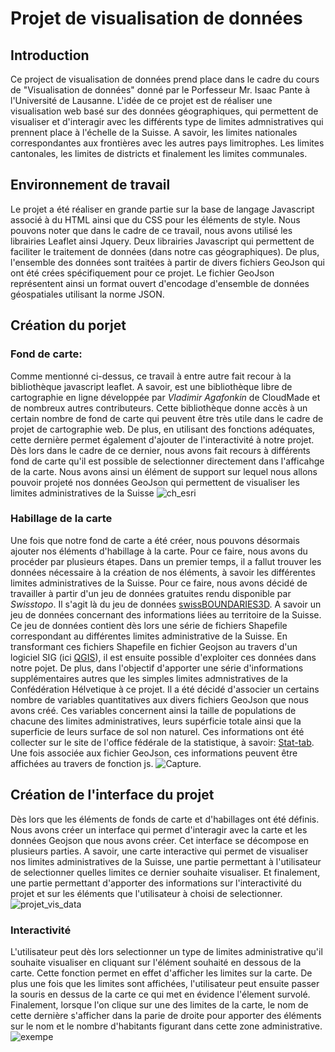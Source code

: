 # Projet de visualisation de données

## Introduction                                                                 

Ce project de visualisation de données prend place dans le cadre du cours de "Visualisation de données" donné par le Porfesseur Mr. Isaac Pante à l'Université de Lausanne.
L'idée de ce projet est de réaliser une visualisation web basé sur des données géographiques, qui permettent de visualiser et d'interagir avec les différents type de limites
admnistratives qui prennent place à l'échelle de la Suisse. A savoir, les limites nationales correspondantes aux frontières avec les autres pays limitrophes. Les limites cantonales, les limites de districts et finalement les limites communales.



## Environnement de travail

Le projet a été réaliser en grande partie sur la base de langage Javascript associé à du HTML ainsi que du CSS pour les éléments de style. Nous pouvons noter que dans le cadre de ce travail, nous avons utilisé les librairies Leaflet ainsi Jquery. Deux librairies Javascript qui permettent de faciliter le traitement de données (dans notre cas géographiques). De plus, l'ensemble des données sont traitées à partir de divers fichiers GeoJson qui ont été crées spécifiquement pour ce projet. Le fichier GeoJson représentent ainsi un format ouvert d'encodage d'ensemble de données géospatiales utilisant la norme JSON.


## Création du porjet

### Fond de carte: 

Comme mentionné ci-dessus, ce travail à entre autre fait recour à la bibliothèque javascript leaflet. A savoir, est une bibliothèque libre de cartographie en ligne développée par _Vladimir Agafonkin_ de CloudMade et de nombreux autres contributeurs. Cette bibliothèque donne accès à un certain nombre de fond de carte qui peuvent être très utile dans le cadre de projet de cartographie web. De plus, en utilisant des fonctions adéquates, cette dernière permet également d'ajouter de l'interactivité à notre projet. Dès lors dans le cadre de ce dernier, nous avons fait recours à différents fond de carte qu'il est possible de selectionner directement dans l'afficahge de la carte. Nous avons ainsi un élément de support sur lequel nous allons pouvoir projeté nos données GeoJson qui permettent de visualiser les limites administratives de la Suisse
![ch_esri](https://user-images.githubusercontent.com/81638170/148357329-06e40d3d-6615-4fc8-ad14-881efc3f9b9e.JPG)

### Habillage de la carte

Une fois que notre fond de carte a été créer, nous pouvons désormais ajouter nos éléments d'habillage à la carte. Pour ce faire, nous avons du procéder par plusieurs étapes. Dans un premier temps, il a fallut trouver les données nécessaire à la création de nos éléments, à savoir les différentes limites administratives de la Suisse. Pour ce faire, nous avons décidé de travailler à partir d'un jeu de données gratuites rendu disponible par _Swisstopo_. Il s'agit là du jeu de données [swissBOUNDARIES3D](https://www.swisstopo.admin.ch/fr/geodata/landscape/boundaries3d.html). A savoir un jeu de données concernant des informations liées au territoire de la Suisse. 
Ce jeu de données contient dès lors une série de fichiers Shapefile correspondant au différentes limites administrative de la Suisse. En transformant ces fichiers Shapefile en fichier Geojson au travers d'un logiciel SIG (ici [QGIS](https://www.qgis.org/fr/site/)), il est ensuite possible d'exploiter ces données dans notre pojet. 
De plus, dans l'objectif d'apporter une série d'informations supplémentaires autres que les simples limites admnistratives de la Confédération Hélvetique à ce projet. Il a été décidé d'associer un certains nombre de variables quantitatives aux divers fichiers GeoJson que nous avons créé. Ces  variables concernent ainsi la taille de populations de chacune des limites administratives, leurs supérficie totale ainsi que la superficie de leurs surface de sol non naturel. Ces informations ont été collecter sur le site de l'office fédérale de la statistique, à savoir: [Stat-tab](https://www.bfs.admin.ch/bfs/fr/home/services/recherche/stat-tab-donnees-interactives.html). Une fois associée aux fichier GeoJson, ces informations peuvent être affichées au travers de fonction js.
![Capture](https://user-images.githubusercontent.com/81638170/148370274-8191f090-0941-41e3-8424-cbe41a640f4b.JPG). 




## Création de l'interface du projet 

Dès lors que les éléments de fonds de carte et d'habillages ont été définis. Nous avons créer un interface qui permet d'interagir avec la carte et les données Geojson que nous avons créer. Cet interface se décompose en plusieurs parties. A savoir, une carte interactive qui permet de visualiser nos limites administratives de la Suisse, une partie permettant à l'utilisateur de selectionner quelles limites ce dernier souhaite visualiser. Et finalement, une partie permettant d'apporter des informations sur l'interactivité du projet et sur les éléments que l'utilisateur à choisi de selectionner.
![projet_vis_data](https://user-images.githubusercontent.com/81638170/148364214-4c2a3c3d-bceb-47ba-adf3-a30cdc6fbd8f.JPG)


### Interactivité 

L'utilisateur peut dès lors selectionner un type de limites administrative qu'il souhaite visualiser en cliquant sur l'élément souhaité en dessous de la carte. Cette fonction permet en effet d'afficher les limites sur la carte. De plus une fois que les limites sont affichées, l'utilisateur peut ensuite passer la souris en dessus de la carte ce qui met en évidence l'élement survolé. Finalement, lorsque l'on clique sur une des limites de la carte, le nom de cette dernière s'afficher dans la parie de droite pour apporter des éléments sur le nom et le nombre d'habitants figurant dans cette zone administrative. 
![exempe](https://user-images.githubusercontent.com/81638170/148365150-1a70f6ec-9fb6-4a8b-981a-9e145db0e475.JPG)


